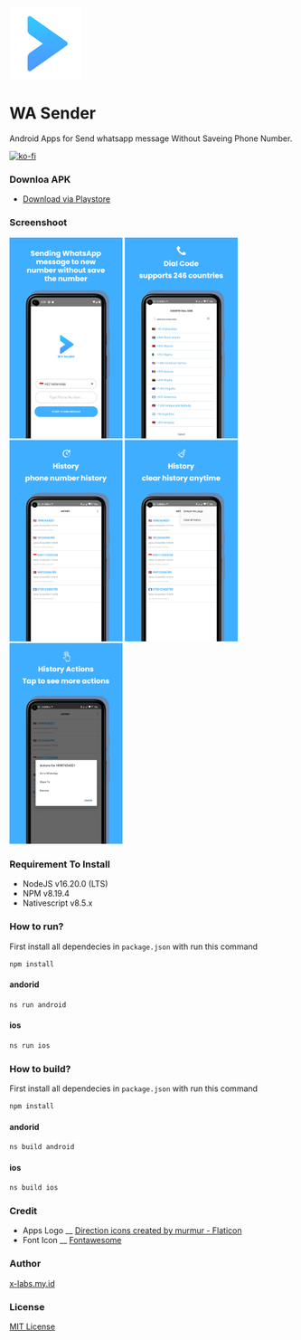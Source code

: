 <link rel="shortcut icon" type="image/x-icon" href="https://raw.githubusercontent.com/x-labs-86/hosting-assets/main/whatsapp-sender/icon.png">
<img src="https://raw.githubusercontent.com/x-labs-86/hosting-assets/main/whatsapp-sender/icon.png" width="128">

# WA Sender

Android Apps for Send whatsapp message Without Saveing Phone Number.

[![ko-fi](https://www.ko-fi.com/img/githubbutton_sm.svg)](https://ko-fi.com/K3K02WIPN)

### Downloa APK

- [Download via Playstore](https://play.google.com/store/apps/details?id=com.kang.cahya.apps.wasender)

### Screenshoot

<img src="https://raw.githubusercontent.com/x-labs-86/hosting-assets/main/whatsapp-sender/screen-1.png" width="200"> <img src="https://raw.githubusercontent.com/x-labs-86/hosting-assets/main/whatsapp-sender/screen-2.png" width="200"> <img src="https://raw.githubusercontent.com/x-labs-86/hosting-assets/main/whatsapp-sender/screen-3.png" width="200"> <img src="https://raw.githubusercontent.com/x-labs-86/hosting-assets/main/whatsapp-sender/screen-4.png" width="200"> <img src="https://raw.githubusercontent.com/x-labs-86/hosting-assets/main/whatsapp-sender/screen-5.png" width="200">

### Requirement To Install

- NodeJS v16.20.0 (LTS)
- NPM v8.19.4
- Nativescript v8.5.x

### How to run?

First install all dependecies in `package.json` with run this command

```bash
npm install
```

#### andorid

```bash
ns run android
```

#### ios

```bash
ns run ios
```

### How to build?

First install all dependecies in `package.json` with run this command

```bash
npm install
```

#### andorid

```bash
ns build android
```

#### ios

```bash
ns build ios
```

### Credit

- Apps Logo \_\_ [Direction icons created by murmur - Flaticon](https://www.flaticon.com/free-icons/direction)
- Font Icon \_\_ [Fontawesome](https://fontawesome.com/)

### Author

[x-labs.my.id](https://www.x-labs.my.id/)

### License

[MIT License](https://github.com/x-labs-86/whatsapp-sender/blob/main/LICENSE)

